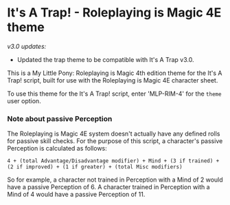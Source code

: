 # It's A Trap! - Roleplaying is Magic 4E theme

_v3.0 updates:_
* Updated the trap theme to be compatible with It's A Trap v3.0.

This is a My Little Pony: Roleplaying is Magic 4th edition theme for the It's A Trap! script,
built for use with the Roleplaying is Magic 4E character sheet.

To use this theme for the It's A Trap! script, enter 'MLP-RIM-4' for the ```theme``` user option.

### Note about passive Perception

The Roleplaying is Magic 4E system doesn't actually have any defined rolls for
passive skill checks. For the purpose of this script, a character's passive Perception is
calculated as follows:

```
4 + (total Advantage/Disadvantage modifier) + Mind + (3 if trained) + (2 if improved) + (1 if greater) + (total Misc modifiers)
```

So for example, a character not trained in Perception with a Mind of 2 would
have a passive Perception of 6. A character trained in Perception with a Mind
of 4 would have a passive Perception of 11.
